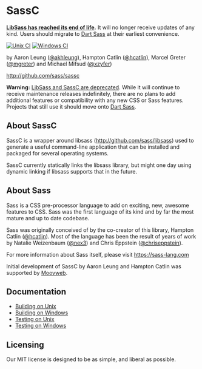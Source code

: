 SassC
=======

**[LibSass has reached its end of life](https://sass-lang.com/blog/libsass-is-end-of-life).**
It will no longer receive updates of any kind. Users should migrate to
[Dart Sass](https://sass-lang.com/dart-sass) at their earliest convenience.

[![Unix CI](https://secure.travis-ci.org/sass/sassc.svg?branch=master)](http://travis-ci.org/sass/sassc)
[![Windows CI](https://ci.appveyor.com/api/projects/status/github/sass/sassc?svg=true)](https://ci.appveyor.com/project/sass/sassc/branch/master)

by Aaron Leung ([@akhleung]), Hampton Catlin ([@hcatlin]), Marcel Greter ([@mgreter]) and Michael Mifsud ([@xzyfer])

http://github.com/sass/sassc

**Warning:** [LibSass and SassC are deprecated](https://sass-lang.com/blog/libsass-is-deprecated).
While it will continue to receive maintenance releases indefinitely, there are no
plans to add additional features or compatibility with any new CSS or Sass features.
Projects that still use it should move onto
[Dart Sass](https://sass-lang.com/dart-sass).

About SassC
-----------

SassC is a wrapper around libsass (http://github.com/sass/libsass)
used to generate a useful command-line application that can be installed
and packaged for several operating systems.

SassC currently statically links the libsass library, but might one
day using dynamic linking if libsass supports that in the future.

About Sass
----------

Sass is a CSS pre-processor language to add on exciting, new,
awesome features to CSS. Sass was the first language of its kind
and by far the most mature and up to date codebase.

Sass was originally conceived of by the co-creator of this library,
Hampton Catlin ([@hcatlin]). Most of the language has been the result of years
of work by Natalie Weizenbaum ([@nex3]) and Chris Eppstein ([@chriseppstein]).

For more information about Sass itself, please visit https://sass-lang.com

Initial development of SassC by Aaron Leung and Hampton Catlin was supported by [Moovweb](http://www.moovweb.com).

Documentation
-------------

* [Building on Unix](docs/building/unix-instructions.md)
* [Building on Windows](docs/building/windows-instructions.md)
* [Testing on Unix](docs/testing/unix-instructions.md)
* [Testing on Windows](docs/testing/windows-instructions.md)

Licensing
---------

Our MIT license is designed to be as simple, and liberal as possible.

[@hcatlin]: https://github.com/hcatlin
[@akhleung]: https://github.com/akhleung
[@chriseppstein]: https://github.com/chriseppstein
[@nex3]: https://github.com/nex3
[@mgreter]: https://github.com/mgreter
[@xzyfer]: https://github.com/xzyfer
